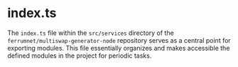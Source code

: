 # index.ts

The `index.ts` file within the `src/services` directory of the `ferrumnet/multiswap-generator-node` repository serves as a central point for exporting modules. This file essentially organizes and makes accessible the defined modules in the project for periodic tasks.